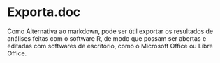 # Exporta.doc

Como Alternativa ao markdown, pode ser útil exportar os resultados de análises feitas com o software R, de modo que possam ser abertas e editadas com softwares de escritório, como o Microsoft Office ou Libre Office.
